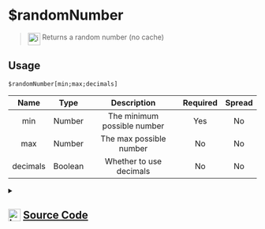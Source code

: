 # $randomNumber
> <img align="top" src="https://upload.wikimedia.org/wikipedia/commons/thumb/e/e4/Infobox_info_icon.svg/160px-Infobox_info_icon.svg.png?20150409153300" alt="image" width="25" height="auto"> Returns a random number (no cache)
## Usage
```
$randomNumber[min;max;decimals]
```
| Name | Type | Description | Required | Spread
| :---: | :---: | :---: | :---: | :---: |
min | Number | The minimum possible number | Yes | No
max | Number | The max possible number | No | No
decimals | Boolean | Whether to use decimals | No | No
<details>
<summary>
    
## <img align="top" src="https://cdn4.iconfinder.com/data/icons/iconsimple-logotypes/512/github-512.png" alt="image" width="25" height="auto">  [Source Code](https://github.com/tryforge/ForgeScript-V2/blob/main/src/native/randomNumber.ts)
    
</summary>
    
```ts
import { ArgType, NativeFunction, Return } from "../structures"

export default new NativeFunction({
    name: "$randomNumber",
    version: "1.0.0",
    description: "Returns a random number (no cache)",
    unwrap: true,
    brackets: true,
    args: [
        {
            name: "min",
            description: "The minimum possible number",
            rest: false,
            required: true,
            type: ArgType.Number
        },
        {
            name: "max",
            description: "The max possible number",
            rest: false,
            type: ArgType.Number,
        },
        {
            name: "decimals",
            description: "Whether to use decimals",
            rest: false,
            type: ArgType.Boolean
        }
    ],
    execute(ctx, [ min, max, decimals ]) {
        const rnd = max ? Math.random() * (max - min) + min : Math.random() * min
        return Return.success(!decimals ? Math.floor(rnd) : rnd)
    },
})
```
    
</details>